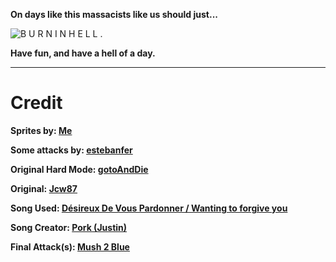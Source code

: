 **On days like this massacists like us should just...**

![B U R N  I N  H E L L .](https://www.demirramon.com/gen/undertale_text_box.gif?text=R%20O%20T%20%20I%20N%20%20H%20E%20L%20L%20.&box=undertale&boxcolor=white&character=custom&url=https%3A%2F%2Fgithub.com%2Fkayos156%2FDevinFight%2Fraw%2Fgh-pages%2Fimages%2Fdevin_dialog_face.png&charcolor=white&font=determination&asterisk=true&mode=regular&animate=false)

**Have fun, and have a hell of a day.**

________________________________________________________________________________

# Credit

**Sprites by: [Me](https://github.com/kayos156)**

**Some attacks by: [estebanfer](https://www.reddit.com/user/estebanfer)**

**Original Hard Mode: [gotoAndDie](https://github.com/gotoAndDie)**

**Original: [Jcw87](https://github.com/Jcw87)**

**Song Used: [Désireux De Vous Pardonner / Wanting to forgive you](https://www.youtube.com/watch?v=VxYLfcE3Rio)**

**Song Creator: [Pork (Justin)](https://soundcloud.com/mrpizzapasta3)**

**Final Attack(s): [Mush 2 Blue](https://www.youtube.com/channel/UCMHwpcP2P4AbV1tDgz5N5XA)**
